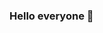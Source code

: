 ### Hello everyone 👋

<!--
**SOUTHCEIL/SOUTHCEIL** is a ✨ _special_ ✨ repository because its `README.md` (this file) appears on your GitHub profile.

# SOUTHCEIL Software Company
---

Welcome to SOUTHCEIL Software company! We specialize in creating cutting-edge software solutions for businesses worldwide. 
-->
